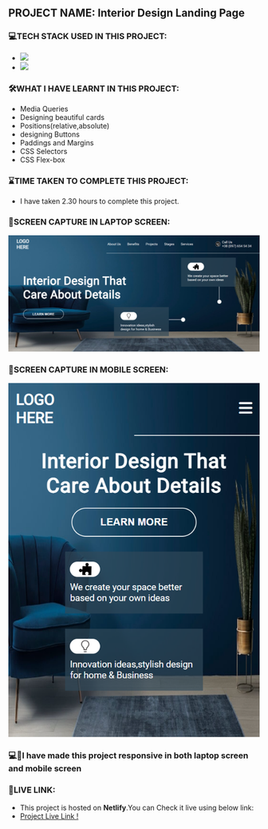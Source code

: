 ## PROJECT NAME: Interior Design Landing Page

### **💻TECH STACK USED IN THIS PROJECT:** 
- <img src="https://img.shields.io/badge/HTML5-E34F26?style=for-the-badge&logo=html5&logoColor=white" />
- <img src="https://img.shields.io/badge/CSS3-1572B6?style=for-the-badge&logo=css3&logoColor=white" />

### **🛠WHAT I HAVE LEARNT IN THIS PROJECT:** 
- Media Queries
- Designing beautiful cards
- Positions(relative,absolute)
- designing Buttons 
- Paddings and Margins
- CSS Selectors
- CSS Flex-box

### **⌛TIME TAKEN TO COMPLETE THIS PROJECT:** 
- I have taken 2.30 hours to complete this project.

### **👀SCREEN CAPTURE IN LAPTOP SCREEN:**
![Interior Design Landing Page Screen Capture In Laptop Screen](ScreenCapture-In-Laptop-Screen.png)

### **👀SCREEN CAPTURE IN MOBILE SCREEN:**
![Interior Design Landing Page Screen Capture In Mobile Screen](ScreenCapture-In-Mobile-Screen.png)

### 💻📱I have made this project responsive in both **laptop** screen and **mobile** screen

### **🚀LIVE LINK:**
-  This project is hosted on **Netlify**.You can Check it live using below link: 
-  [Project Live Link !](https://631dd2c69e1ad217baa7af55--astounding-shortbread-e181f7.netlify.app/)

